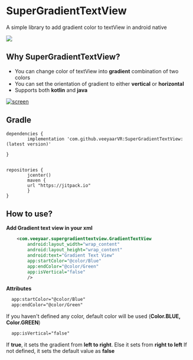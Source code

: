 # SuperGradientTextView
A simple library to add gradient color to textView in android native

[![](https://jitpack.io/v/veeyaarVR/SuperGradientTextView.svg)](https://jitpack.io/#veeyaarVR/SuperGradientTextView)


Why SuperGradientTextView?
---------------------

 - You can change color of textView into **gradient** combination of two colors
 - You can set the orientation of gradient to either **vertical** or **horizontal**
 - Supports both **kotlin** and **java**
 
 
 [![screen](https://raw.githubusercontent.com/veeyaarVR/SuperGradientTextView/master/app/scrnshot.png)](https://github.com/veeyaarVR/SuperGradientTextView)
 
 
 
Gradle
---------------------
    dependencies {
            implementation 'com.github.veeyaarVR:SuperGradientTextView:(latest version)'

    }
    
    
    repositories {
            jcenter()
            maven {
            url "https://jitpack.io"
            }
    }
    
How to use?
-----------

**Add Gradient text view in your xml**

```xml
    <com.veeyaar.supergradienttextview.GradientTextView
        android:layout_width="wrap_content"
        android:layout_height="wrap_content"
        android:text="Gradient Text View"
        app:startColor="@color/Blue"
        app:endColor="@color/Green"
        app:isVertical="false"
        />   
```

**Attributes**
```xml
  app:startColor="@color/Blue"
  app:endColor="@color/Green"
```

If you haven't defined any color, default color will be used (**Color.BLUE, Color.GREEN**)

```xml
  app:isVertical="false"
```

If **true**, it sets the gradient from **left to right**. Else it sets from **right to left**
If not defined, it sets the default value as **false**
